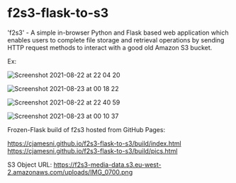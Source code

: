 # f2s3-flask-to-s3
'f2s3' - A simple in-browser Python and Flask based web application which enables users to complete file storage and retrieval operations by sending HTTP request methods to interact with a good old Amazon S3 bucket. 

Ex:

![Screenshot 2021-08-22 at 22 04 20](https://user-images.githubusercontent.com/23433005/130372514-50c60ebb-12e4-440e-a0a6-2bf796f2fa51.png)

![Screenshot 2021-08-23 at 00 18 22](https://user-images.githubusercontent.com/23433005/130373147-10114377-8cd8-421e-a0d4-89407f586038.png)

![Screenshot 2021-08-22 at 22 40 59](https://user-images.githubusercontent.com/23433005/130370844-f70d495b-c1cb-4cbc-bf20-07c702fcbf2b.png)

![Screenshot 2021-08-23 at 00 10 37](https://user-images.githubusercontent.com/23433005/130372966-3e2434d4-bacb-4d92-9820-7342aecac7d2.png)

Frozen-Flask build of f2s3 hosted from GitHub Pages: 

https://cjamesni.github.io/f2s3-flask-to-s3/build/index.html
https://cjamesni.github.io/f2s3-flask-to-s3/build/pics.html

S3 Object URL: https://f2s3-media-data.s3.eu-west-2.amazonaws.com/uploads/IMG_0700.png

